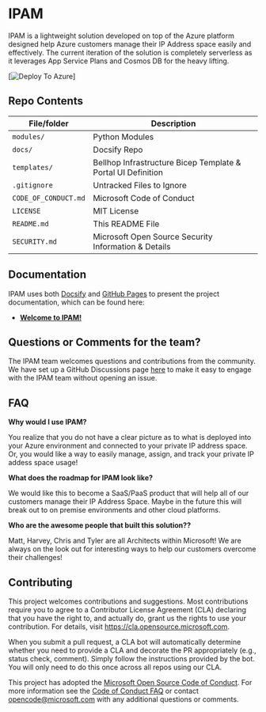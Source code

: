 <!--
---
page_type: sample
languages:
- python
products:
- azure
- azure-cosmosdb
- azure-bicep
- azure-app-service-plans
- azure-app-insights
description: "IPAM - Azure IP Address Management made easy!"
---
-->

# IPAM

<!-- 
Guidelines on README format: https://review.docs.microsoft.com/help/onboard/admin/samples/concepts/readme-template?branch=master

Guidance on onboarding samples to docs.microsoft.com/samples: https://review.docs.microsoft.com/help/onboard/admin/samples/process/onboarding?branch=master

Taxonomies for products and languages: https://review.docs.microsoft.com/new-hope/information-architecture/metadata/taxonomies?branch=master
-->

IPAM is a lightweight solution developed on top of the Azure platform designed help Azure customers manage their IP Address space easily and effectively. The current iteration of the solution is completely serverless as it leverages App Service Plans and Cosmos DB for the heavy lifting. 

[![Deploy To Azure](https://aka.ms/deploytoazurebutton)]

## Repo Contents

| File/folder          | Description                                                   |
|----------------------|---------------------------------------------------------------|
| `modules/`           | Python Modules                                                |
| `docs/`              | Docsify Repo                                                  |
| `templates/`         | Bellhop Infrastructure Bicep Template & Portal UI Definition  |
| `.gitignore`         | Untracked Files to Ignore                                     |
| `CODE_OF_CONDUCT.md` | Microsoft Code of Conduct                                     |
| `LICENSE`            | MIT License                                                   |
| `README.md`          | This README File                                              |
| `SECURITY.md`        | Microsoft Open Source Security Information & Details          |

## Documentation
IPAM uses both [Docsify](https://docsify.js.org/) and [GitHub Pages](https://docs.github.com/en/github/working-with-github-pages) to present the project documentation, which can be found here:

- **[Welcome to IPAM!](https://azure.github.io/ipam/)**

## Questions or Comments for the team?
The IPAM team welcomes questions and contributions from the community. We have set up a GitHub Discussions page [here](https://NEED_ACTUAL_LINK) to make it easy to engage with the IPAM team without opening an issue.


## FAQ
**Why would I use IPAM?**

You realize that you do not have a clear picture as to what is deployed into your Azure environment and connected to your private IP address space. Or, you would like a way to easily manage, assign, and track your private IP addess space usage!

**What does the roadmap for IPAM look like?**

We would like this to become a SaaS/PaaS product that will help all of our customers manage their IP Address Space. Maybe in the future this will break out to on premise environments and other cloud platforms.  

**Who are the awesome people that built this solution??**

Matt, Harvey, Chris and Tyler are all Architects within Microsoft! We are always on the look out for interesting ways to help our customers overcome their challenges!


## Contributing

This project welcomes contributions and suggestions.  Most contributions require you to agree to a
Contributor License Agreement (CLA) declaring that you have the right to, and actually do, grant us
the rights to use your contribution. For details, visit https://cla.opensource.microsoft.com.

When you submit a pull request, a CLA bot will automatically determine whether you need to provide
a CLA and decorate the PR appropriately (e.g., status check, comment). Simply follow the instructions
provided by the bot. You will only need to do this once across all repos using our CLA.

This project has adopted the [Microsoft Open Source Code of Conduct](https://opensource.microsoft.com/codeofconduct/).
For more information see the [Code of Conduct FAQ](https://opensource.microsoft.com/codeofconduct/faq/) or
contact [opencode@microsoft.com](mailto:opencode@microsoft.com) with any additional questions or comments.
